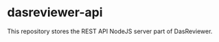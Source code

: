 dasreviewer-api
===============

This repository stores the REST API NodeJS server part of DasReviewer.
